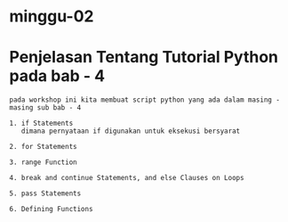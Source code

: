 # minggu-02

# Penjelasan Tentang Tutorial Python pada bab - 4

	pada workshop ini kita membuat script python yang ada dalam masing - masing sub bab - 4
	
	1. if Statements
	   dimana pernyataan if digunakan untuk eksekusi bersyarat
	   
	2. for Statements
	
	3. range Function
	
	4. break and continue Statements, and else Clauses on Loops
	
	5. pass Statements
	
	6. Defining Functions
